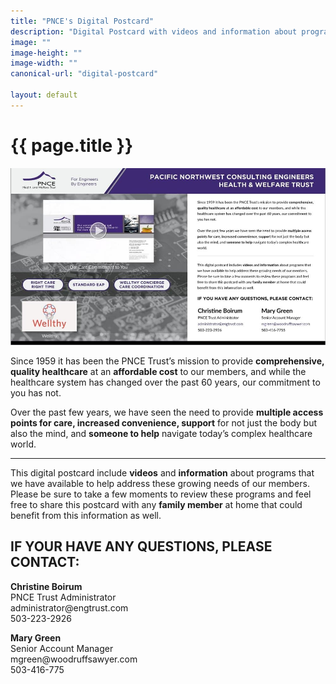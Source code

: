 ```yaml
---
title: "PNCE's Digital Postcard"
description: "Digital Postcard with videos and information about programs that we have available."
image: ""
image-height: ""
image-width: ""
canonical-url: "digital-postcard"

layout: default
---
```


<div class="banner">
    <div class="color-overlay"></div>
  </div>

  <div class="container main-body">
    <div class="row">
      <div class="col-12">
        <h1>{{ page.title }}</h1>
        <a href="https://flimp.me/PNCE-Trust-2019">
          <img class="thumb-image" src="/assets/images/DigitalPostcard.jpg" data-image-dimensions="1369x769"
            data-image-focal-point="0.5,0.5" alt="The PNCE Trust’s digital postcard" />
        </a>
      </div>
    </div>
    <div class="row">
      <div class="col-12">
        <p>Since 1959 it has been the PNCE Trust’s mission to provide
          <strong>comprehensive, quality healthcare</strong> at an <strong>affordable cost</strong> to our
          members, and while the healthcare system has changed over the past 60 years, our commitment to you has
          not.</p>
        <p>Over the past few years, we have seen the need to provide
          <strong>multiple access points for care, increased convenience, support</strong> for not just the body
          but also the mind, and <strong>someone to help</strong> navigate today’s complex healthcare world.</p>
      </div>
    </div>
    <hr />
    <div class="row">
      <div class="col-12">
        <p>This digital postcard include <strong>videos</strong> and
          <strong>information</strong> about programs that we have available to help address these growing needs
          of our members. Please be sure to take a few moments to review these programs and feel free to share
          this postcard with any <strong>family member</strong> at home that could benefit from this information
          as well.</p>
        <h2>IF YOUR HAVE ANY QUESTIONS, PLEASE CONTACT:</h2>
      </div>
      <div class="row">
        <div class="col-6 center">
          <p><strong>Christine Boirum<br></strong>PNCE Trust
            Administrator<br>administrator@engtrust.com<br>503-223-2926</p>
        </div>
        <div class="col-6 center">
          <p><strong>Mary Green</strong><br>Senior Account
            Manager<br>mgreen@woodruffsawyer.com<br>503-416-775</p>
        </div>
      </div>
    </div>
  </div>